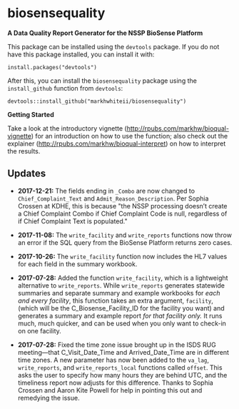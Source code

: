 # biosensequality
**A Data Quality Report Generator for the NSSP BioSense Platform**

This package can be installed using the `devtools` package. If you do not have this package installed, you can install it with:

`install.packages("devtools")`

After this, you can install the `biosensequality` package using the `install_github` function from `devtools`:

`devtools::install_github("markhwhiteii/biosensequality")`

**Getting Started**

Take a look at the introductory vignette (http://rpubs.com/markhw/bioqual-vignette) for an introduction on how to use the function; also check out the explainer (http://rpubs.com/markhw/bioqual-interpret) on how to interpret the results.


## Updates
* **2017-12-21:** The fields ending in `_Combo` are now changed to `Chief_Complaint_Text` and `Admit_Reason_Description`. Per Sophia Crossen at KDHE, this is because "the NSSP processing doesn’t create a Chief Complaint Combo if Chief Complaint Code is null, regardless of if Chief Complaint Text is populated."

* **2017-11-08:** The `write_facility` and `write_reports` functions now throw an error if the SQL query from the BioSense Platform returns zero cases.

* **2017-10-26:** The `write_facility` function now includes the HL7 values for each field in the summary workbook.

* **2017-07-28:** Added the function `write_facility`, which is a lightweight alternative to `write_reports`. While `write_reports` generates statewide summaries and separate summary and example workbooks for *each and every facility*, this function takes an extra argument, `facility`, (which will be the C_Biosense_Facility_ID for the facility you want) and generates a summary and example report *for that facility only.* It runs much, much quicker, and can be used when you only want to check-in on one facility.

* **2017-07-28:** Fixed the time zone issue brought up in the ISDS RUG meeting—that C_Visit_Date_Time and Arrived_Date_Time are in different time zones. A new parameter has now been added to the `va_lag`, `write_reports`, and `write_reports_local` functions called `offset`. This asks the user to specify how many hours they are behind UTC, and the timeliness report now adjusts for this difference. Thanks to Sophia Crossen and Aaron Kite Powell for help in pointing this out and remedying the issue.
